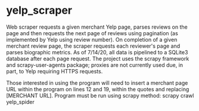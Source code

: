 # yelp_scraper
Web scraper requests a given merchant Yelp page, parses reviews on the page and then requests the next page of reviews using pagination (as implemented by Yelp using review number). On completion of a given merchant review page, the scraper requests each reviewer's page and parses biographic metrics. As of 7/14/20, all data is pipelined to a SQLite3 database after each page request. The project uses the scrapy framework and scrapy-user-agents package; proxies are not currently used due, in part, to Yelp requiring HTTPS requests.

Those interested in using the program will need to insert a merchant page URL within the program on lines 12 and 19, within the quotes and replacing [MERCHANT URL]. Program must be run using scrapy method: scrapy crawl yelp_spider
